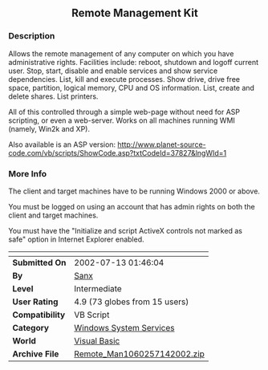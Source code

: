 ﻿<div align="center">

## Remote Management Kit


</div>

### Description

Allows the remote management of any computer on which you have administrative rights. Facilities include: reboot, shutdown and logoff current user. Stop, start, disable and enable services and show service dependencies. List, kill and execute processes. Show drive, drive free space, partition, logical memory, CPU and OS information. List, create and delete shares. List printers.

All of this controlled through a simple web-page without need for ASP scripting, or even a web-server. Works on all machines running WMI (namely, Win2k and XP).

Also available is an ASP version: http://www.planet-source-code.com/vb/scripts/ShowCode.asp?txtCodeId=37827&lngWId=1
 
### More Info
 
The client and target machines have to be running Windows 2000 or above.

You must be logged on using an account that has admin rights on both the client and target machines.

You must have the "Initialize and script ActiveX controls not marked as safe" option in Internet Explorer enabled.


<span>             |<span>
---                |---
**Submitted On**   |2002-07-13 01:46:04
**By**             |[Sanx](https://github.com/Planet-Source-Code/PSCIndex/blob/master/ByAuthor/sanx.md)
**Level**          |Intermediate
**User Rating**    |4.9 (73 globes from 15 users)
**Compatibility**  |VB Script
**Category**       |[Windows System Services](https://github.com/Planet-Source-Code/PSCIndex/blob/master/ByCategory/windows-system-services__1-35.md)
**World**          |[Visual Basic](https://github.com/Planet-Source-Code/PSCIndex/blob/master/ByWorld/visual-basic.md)
**Archive File**   |[Remote\_Man1060257142002\.zip](https://github.com/Planet-Source-Code/sanx-remote-management-kit__1-36894/archive/master.zip)








